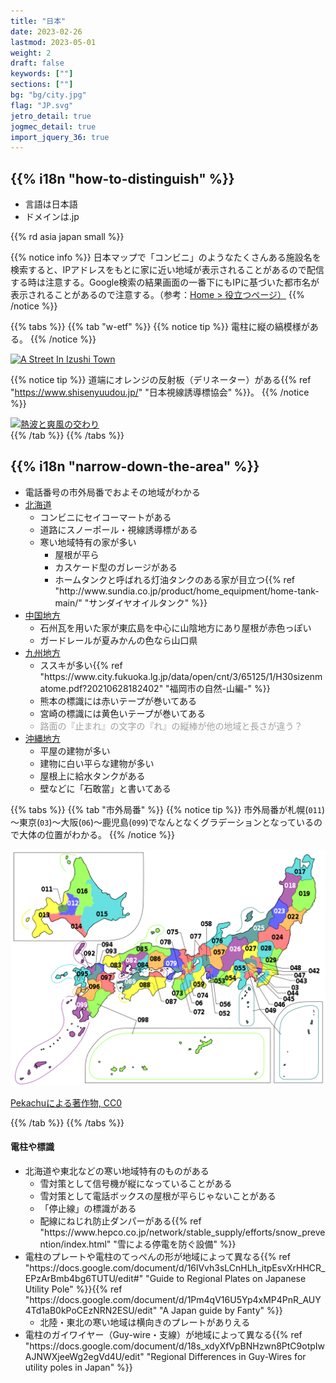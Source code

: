 ```yaml
---
title: "日本"
date: 2023-02-26
lastmod: 2023-05-01
weight: 2
draft: false
keywords: [""]
sections: [""]
bg: "bg/city.jpg"
flag: "JP.svg"
jetro_detail: true
jogmec_detail: true
import_jquery_36: true
---
```


<div class="main-desciption country-description">
    <h2 class="section-title">{{% i18n "how-to-distinguish" %}}</h2>
    <ul class="rule-list">
        <li>言語は<span class="quiz">日本語</span></li>
        <li>ドメインは<span class="quiz">.jp</span></li>
    </ul>
    {{% rd asia japan small %}}
</div>

{{% notice info %}}
日本マップで「コンビニ」のようなたくさんある施設名を検索すると、IPアドレスをもとに家に近い地域が表示されることがあるので配信する時は注意する。Google検索の結果画面の一番下にもIPに基づいた都市名が表示されることがあるので注意する。（参考：<a href="../../../web/">Home > 役立つページ）</a>
{{% /notice %}}


{{% tabs  %}}
{{% tab "w-etf" %}}
{{% notice tip %}}
電柱に縦の縞模様がある。
{{% /notice %}}

<div class="googlemap-if unclickable">
<a data-flickr-embed="true" href="https://www.flickr.com/photos/124982286@N08/52965926190/" title="A Street In Izushi Town"><img src="https://live.staticflickr.com/65535/52965926190_ca12a58331_z.jpg" width="640" height="427" alt="A Street In Izushi Town"/></a><script async src="//embedr.flickr.com/assets/client-code.js" charset="utf-8"></script>
</div>

{{% notice tip %}}
道端にオレンジの反射板（デリネーター）がある{{% ref "https://www.shisenyuudou.jp/" "日本視線誘導標協会" %}}。
{{% /notice %}}

<div class="googlemap-if unclickable">
<a data-flickr-embed="true" href="https://www.flickr.com/photos/yorozuna/24211912034/in/photolist-CTwnVd-nvKsya-2kJnmeU-nzbDNL-daoBVs-6t6LGZ-gR32GT-zGhCVc-GftizY-LctdpP-oRywSY-opstGN-24qJHTY-n9SuyP-XtPB8p-2hbTVSn-ZFune9-qfURKd-2ma5uSE-2kDmouC-qXQU9a-dH1sws-chhP6w-mDvHcc-nENWEg-XpQPgq-q3jREQ-qxqjs6-2iA6r1u-bzJa2c-Ut93tZ-shTHVU-gKvbTv-xCkR43-2kxptKc-fiQHTU-jD3kZ2-E3s9F1-2kkVMbM-FP8R4t-kYbtS8-H4DoY1-nic9SX-7VSuKU-mzbAqt-2jCnmvQ-JvUKAw-hzVt26-pNenTE-2kkVLuS" title="熱波と爽風の交わり"><img src="https://live.staticflickr.com/1619/24211912034_ec20fef3d1_z.jpg" width="640" height="427" alt="熱波と爽風の交わり"/></a><script async src="//embedr.flickr.com/assets/client-code.js" charset="utf-8"></script>
</div>
{{% /tab %}}
{{% /tabs %}}


<div class="main-desciption area-description">
    <h2 class="section-title">{{% i18n "narrow-down-the-area" %}}</h2>
    <ul class="rule-list">
        <li>電話番号の市外局番でおよその地域がわかる</li>
        <li><a href="./hokkaido/" class="area-link">北海道</a>
            <ul>
                <li>コンビニに<span class="quiz">セイコーマート</span>がある</li>
                <li>道路に<span class="quiz">スノーポール・視線誘導標</span>がある</li>
                <li>寒い地域特有の家が多い
                    <ul>
                        <li>屋根が<span class="quiz">平ら</span></li>
                        <li>カスケード型のガレージがある</li>
                        <li>ホームタンクと呼ばれる<span class="quiz">灯油タンク</span>のある家が目立つ{{% ref "http://www.sundia.co.jp/product/home_equipment/home-tank-main/" "サンダイヤオイルタンク" %}}</li>
                    </ul>
                </li>
            </ul>
        </li>
        <li><a href="./tyugoku/" class="area-link">中国地方</a>
            <ul>
                <li>石州瓦を用いた家が東広島を中心に山陰地方にあり屋根が<span class="quiz">赤</span>色っぽい</li>
                <li>ガードレールが<span class="quiz">夏みかん</span>の色なら山口県</li>
            </ul>
        </li>
        <li><a href="./tyugoku/" class="area-link">九州地方</a>
            <ul>
                <li><span class="quiz">ススキ</span>が多い{{% ref "https://www.city.fukuoka.lg.jp/data/open/cnt/3/65125/1/H30sizenmatome.pdf?20210628182402" "福岡市の自然-山編-" %}}</li>
                <li>熊本の標識には赤いテープが巻いてある</li>
                <li>宮崎の標識には黄色いテープが巻いてある</li>
                <li class="no-evidence" style="opacity:0.4">路面の『止まれ』の文字の『れ』の縦棒が他の地域と長さが違う？</li>
            </ul>
        </li>
        <li><a href="./okinawa/" class="area-link">沖縄地方</a>
            <ul>
                <li>平屋の建物が多い</li>
                <li>建物に<span class="quiz">白い平らな建物</span>が多い</li>
                <li>屋根上に<span class="quiz">給水タンク</span>がある</li>
                <li>壁などに<span class="quiz">「石敢當」</span>と書いてある</li>
            </ul>
        </li>
    </ul>
</div>

{{% tabs  %}}
{{% tab "市外局番" %}}
{{% notice tip %}}
市外局番が札幌(`011`)～東京(`03`)～大阪(`06`)～鹿児島(`099`)でなんとなくグラデーションとなっているので大体の位置がわかる。
{{% /notice %}}

<div class="googlemap-if">
<img src="2023-04-14-21-52-22.png" class="no-click"/>
<p><a href="https://commons.wikimedia.org/w/index.php?curid=55479620">Pekachuによる著作物, CC0</a></p>
</div>

{{% /tab %}}
{{% /tabs %}}


<div class="main-desciption area-description">
    <h4>電柱や標識</h4>
    <ul class="rule-list">
        <li>北海道や東北などの寒い地域特有のものがある
            <ul>
                <li>雪対策として信号機が<span class="quiz">縦</span>になっていることがある</li>
                <li>雪対策として電話ボックスの屋根が平らじゃないことがある</li>
                <li class="no-evidence">「停止線」の標識がある</li>
                <li class="no-evidence">配線に<span class="quiz">ねじれ防止ダンパー</span>がある{{% ref "https://www.hepco.co.jp/network/stable_supply/efforts/snow_prevention/index.html" "雪による停電を防ぐ設備" %}}</li>
            </ul>
        </li>
        <li>電柱のプレートや電柱のてっぺんの形が地域によって異なる{{% ref "https://docs.google.com/document/d/16lVvh3sLCnHLh_itpEsvXrHHCR_EPzArBmb4bg6TUTU/edit#" "Guide to Regional Plates on Japanese Utility Pole" %}}{{% ref "https://docs.google.com/document/d/1Pm4qV16U5Yp4xMP4PnR_AUY4Td1aB0kPoCEzNRN2ESU/edit" "A Japan guide by Fanty" %}}
            <ul>
                <li class="no-evidence">北陸・東北の寒い地域は横向きのプレートがありえる</li>
            </ul>
        </li>
        <li>電柱のガイワイヤー（Guy-wire・支線）が地域によって異なる{{% ref "https://docs.google.com/document/d/18s_xdyXfVpBNHzwn8PtC9otpIwAJNWXjeeWg2egVd4U/edit" "Regional Differences in Guy-Wires for utility poles in Japan" %}}
        </li>
</div>
